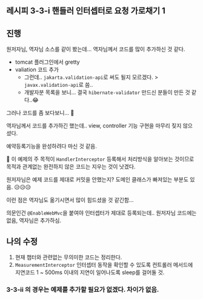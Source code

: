 ## 레시피 3-3-i 핸들러 인터셉터로 요청 가로채기 1



## 진행

원저자님, 역자님 소스를 같이 봤는데... 역자님께서 코드를 많이 추가하신 것 같다.

* tomcat 플러그인에서 gretty
* valiation 코드 추가
  * 그런데.. `jakarta.validation-api`로 써도 될지 모르겠다. > `javax.validation-api`로 씀..
  * 개발자분 목록을 보니... 결국 `hibernate-validator` 만드신 분들이 만든 것 같다..😂

그러나 코드를 좀 보다보니... 🎃

역자님께서 코드를 추가하긴 했는데.. view, controller 기능 구현을 마무리 짖지 않으셨다.

예약등록기능을 완성하려다 마신 것 같음. 

🎇 이 예제의 주 목적이 `HandlerInterceptor` 등록해서 처리방식을 알아보는 것이므로  목적과 관계없는 완전하지 않은 코드는 지우는 것이 낫겠다.

원저자님은 예제 코드를 제대로 커밋을 안했는지? 도메인 클래스가 빠져있는 부분도 있음. 😥😥😥

이런 점은 역자님도 옮기시면서 많이 힘드셨을 것 같긴함... 

의문인건 `@EnableWebMvc`을 붙여야 인터셉터가 제대로 등록되는데.. 원저자님 코드에는 없음, 역자님은 추가하심.



## 나의 수정

1. 현재 챕터와 관련없는 무의미한 코드는 정리한다.
2. `MeasurementInterceptor` 인터셉터 동작을 확인할 수 있도록 컨트롤러 메서드에 지연코드 1 ~ 500ms 이내의 지연이 일어나도록 sleep를 걸어둘 것.



### 3-3-ii 의 경우는  예제를 추가할 필요가 없겠다. 차이가 없음.

